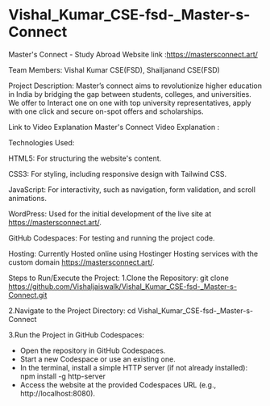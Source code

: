 # Vishal_Kumar_CSE-fsd-_Master-s-Connect
Master's Connect - Study Abroad Website link :https://mastersconnect.art/

Team Members:
Vishal Kumar CSE(FSD),
Shailjanand  CSE(FSD)


Project Description: 
Master’s connect aims to revolutionize higher education in India by bridging the gap between students,
colleges, and universities. We offer to Interact one on one with top university representatives, apply with one click and secure on-spot offers and scholarships.




Link to Video Explanation
Master's Connect Video Explanation :


Technologies Used:





HTML5: For structuring the website's content.



CSS3: For styling, including responsive design with Tailwind CSS.



JavaScript: For interactivity, such as navigation, form validation, and scroll animations.



WordPress: Used for the initial development of the live site at https://mastersconnect.art/.



GitHub Codespaces: For testing and running the project code.

Hosting: Currently Hosted online using Hostinger Hosting services with the custom domain
https://mastersconnect.art/.


Steps to Run/Execute the Project:
1.Clone the Repository:
git clone https://github.com/Vishaljaiswalk/Vishal_Kumar_CSE-fsd-_Master-s-Connect.git

2.Navigate to the Project Directory:
cd Vishal_Kumar_CSE-fsd-_Master-s-Connect

3.Run the Project in GitHub Codespaces:
* Open the repository in GitHub Codespaces.
* Start a new Codespace or use an existing one.
* In the terminal, install a simple HTTP server (if not already installed):
  npm install -g http-server
* Access the website at the provided Codespaces URL (e.g., http://localhost:8080).



